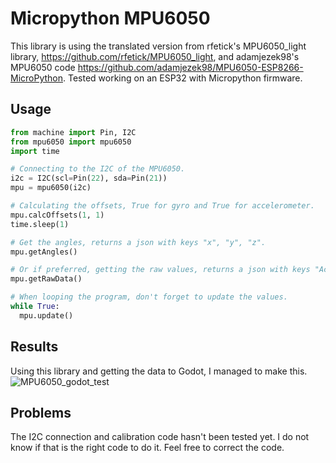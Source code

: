 # Micropython MPU6050 
This library is using the translated version from rfetick's MPU6050_light library, https://github.com/rfetick/MPU6050_light, and adamjezek98's MPU6050 code https://github.com/adamjezek98/MPU6050-ESP8266-MicroPython. Tested working on an ESP32 with Micropython firmware.

## Usage
```python
from machine import Pin, I2C
from mpu6050 import mpu6050
import time

# Connecting to the I2C of the MPU6050.
i2c = I2C(scl=Pin(22), sda=Pin(21))
mpu = mpu6050(i2c)

# Calculating the offsets, True for gyro and True for accelerometer.
mpu.calcOffsets(1, 1)
time.sleep(1)

# Get the angles, returns a json with keys "x", "y", "z".
mpu.getAngles()

# Or if preferred, getting the raw values, returns a json with keys "AcX", "AcY", "AcZ", "Tmp", "GyX", "GyY", "GyZ".
mpu.getRawData()

# When looping the program, don't forget to update the values.
while True:
  mpu.update()
```

## Results
Using this library and getting the data to Godot, I managed to make this.
![MPU6050_godot_test](https://user-images.githubusercontent.com/32596839/174793756-824355e3-6e5b-476d-8008-77984d0ffb22.gif)

## Problems
The I2C connection and calibration code hasn't been tested yet. I do not know if that is the right code to do it. Feel free to correct the code.
